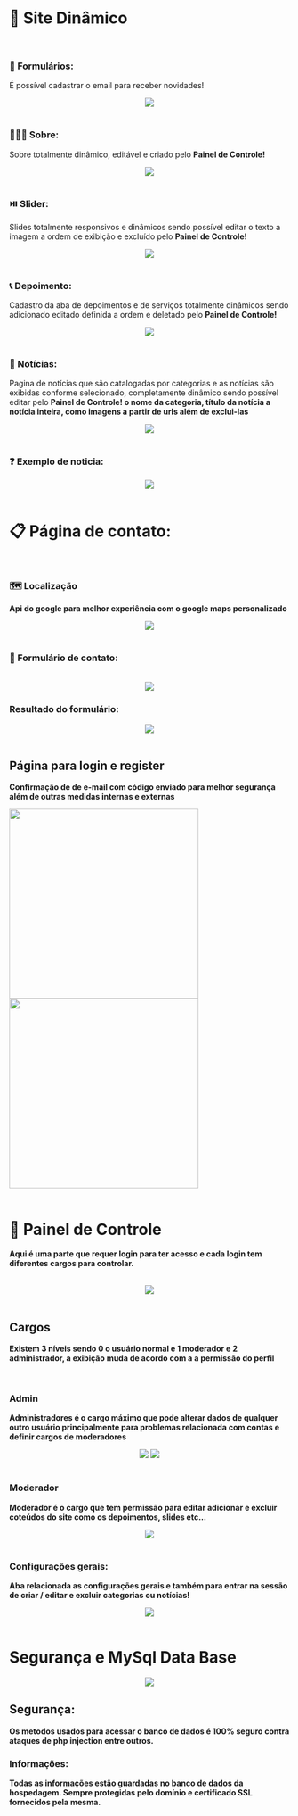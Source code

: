 # 🔮 Site Dinâmico

<br/>

### 📩 Formulários:
<p>É possível cadastrar o email para receber novidades!</p>
<div align='center'>
  <img src='https://github.com/micher12/site_dinamico/assets/84326814/707ba937-0b89-4974-b771-dbfb8f9869db'>
</div>

<br/>

### 🧑🏻‍🦱 Sobre:
<p>Sobre totalmente dinâmico, editável e criado pelo <b>Painel de Controle!</b></p>
<div align='center'>
<img src='https://github.com/micher12/site_dinamico/assets/84326814/71723bd6-cc40-4347-9170-1d516ae61c4c'>
</div>

<br/>

### ⏯️ Slider:
<p>Slides totalmente responsivos e dinâmicos sendo possível editar o texto a imagem a ordem de exibição e excluído pelo <b>Painel de Controle!</b></p>
<div align='center'>
  <img src='https://github.com/micher12/site_dinamico/assets/84326814/d9f20dab-e8a6-494d-856b-6942ce91fb4d'>
</div>

<br/>

### 📞 Depoimento:
<p>Cadastro da aba de depoimentos e de serviços totalmente dinâmicos sendo adicionado editado definida a ordem e deletado pelo <b>Painel de Controle!</b> </p>
<div align='center'>
  <img src='https://github.com/micher12/site_dinamico/assets/84326814/975c10b6-be4a-454a-81c5-a439a49bfe89'>  
</div>

<br/>

### 📰 Notícias:
<p>Pagina de notícias que são catalogadas por categorias e as notícias são exibidas conforme selecionado, completamente dinâmico sendo possível editar pelo <b>Painel de Controle!<b/> o nome da categoria, título da notícia a notícia inteira, como imagens a partir de urls além de exclui-las </p>
<div align='center'>
  <img src='https://github.com/micher12/site_dinamico/assets/84326814/36f61b52-a126-43cb-b4a1-cceac094a082'>
</div>

<br/>

### ❓ Exemplo de noticia:
<div align='center'>
  <img src='https://github.com/micher12/site_dinamico/assets/84326814/183790a6-487d-4b91-b6b4-fb3ba25d54af'>
</div>

<br/>

# 📋 Página de contato:

<br/>

### 🗺️ Localização
<p>Api do google para melhor experiência com o google maps personalizado</p>
<div align='center'>
  <img src='https://github.com/micher12/site_dinamico/assets/84326814/9e50cd03-8395-4ef4-bdf9-42fdb3c7f9aa'>
</div>

<br/>

### 📝 Formulário de contato: 

<br/>

<div align='center'>
  <img src='https://github.com/micher12/site_dinamico/assets/84326814/b62d883f-b640-4efb-8f0d-7b4cbf27c77f'>

</div>

### Resultado do formulário: 

<div align='center'>
  <img src='https://github.com/micher12/site_dinamico/assets/84326814/02131dfa-fc03-47ba-be9c-74a18e9716cb'>
</div>

<br/>

## Página para login e register
Confirmação de de e-mail com código enviado para melhor segurança além de outras medidas internas e externas
<div>
  <img style="width: 340px" src='https://github.com/micher12/site_dinamico/assets/84326814/9e644d26-e872-413f-a0ea-9b38318535e3'>
  <img style="width: 340px" src='https://github.com/micher12/site_dinamico/assets/84326814/335aca8e-8bfb-4629-b1f5-0afccf9fdced'>
  
</div>
<br/>

# 📶 Painel de Controle
Aqui é uma parte que requer login para ter acesso e cada login tem diferentes cargos para controlar.

<br/>

<div align='center'>
  <img src='https://github.com/micher12/site_dinamico/assets/84326814/9a031f2c-5b93-4d87-bc9b-957a7534e8db'>
</div>

<br/>

## Cargos
Existem 3 <b>níveis</b> sendo 0 o usuário normal e 1 moderador e 2 administrador, a exibição muda de acordo com a a permissão do perfil

<br/>

### Admin
Administradores é o cargo máximo que pode alterar dados de qualquer outro usuário principalmente para problemas relacionada com contas e definir cargos de moderadores
<div align='center'>
  <img src='https://github.com/micher12/site_dinamico/assets/84326814/9468c07d-c8d4-45af-9772-c9c093d61e17'>
  <img src='https://github.com/micher12/site_dinamico/assets/84326814/202c6486-1130-4909-ae61-1ac9afd484cf'>
</div>

<br/>

### Moderador
<p>Moderador é o cargo que tem permissão para editar adicionar e excluir coteúdos do site como os depoimentos, slides etc...</p>
<div align='center'>
  <img src='https://github.com/micher12/site_dinamico/assets/84326814/30f3216c-1ee7-4ae3-a9d1-6fa6ccc6410e'>
</div>

<br/>

### Configurações gerais:
<p>Aba relacionada as configurações gerais e também para entrar na sessão de criar / editar e excluir categorias ou notícias!</p>
<div align='center'>
  <img src='https://github.com/micher12/site_dinamico/assets/84326814/624bafed-cc30-4d63-9b65-1da9a4c2cf5a'>
</div>

<br/>

# Segurança e MySql Data Base
<div align='center'>
  <img src='https://github.com/micher12/site_dinamico/assets/84326814/150afc38-2aa9-44df-8053-d65c0be94041'>
</div>

## Segurança:
<p>Os metodos usados para acessar o banco de dados é 100% seguro contra ataques de php injection entre outros. </p>

### Informações:
<p>Todas as informações estão guardadas no banco de dados da hospedagem. Sempre protegidas pelo domínio e certificado SSL fornecidos pela mesma.</p>
<br/>


